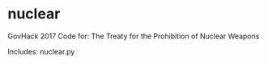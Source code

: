 # nuclear
GovHack 2017
Code for: The Treaty for the Prohibition of Nuclear Weapons

Includes:
nuclear.py
